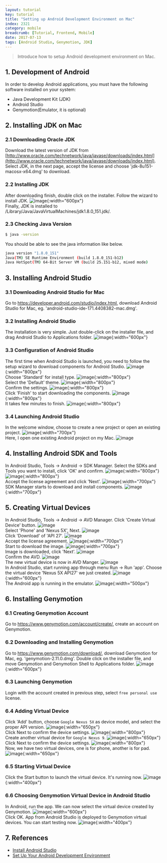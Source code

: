```yaml
---
layout: tutorial
key: tutorial
title: "Setting up Android Development Environment on Mac"
index: 2321
category: mobile
breadcrumb: [Tutorial, Frontend, Mobile]
date: 2017-07-13
tags: [Android Studio, Genymotion, JDK]
---
```


> Introduce how to setup Android development environment on Mac.

## 1. Development of Android
In order to develop Android applications, you must have the following software installed on your system:
* Java Development Kit (JDK)
* Android Studio
* Genymotion(Emulator, it is optional)

## 2. Installing JDK on Mac
### 2.1 Downloading Oracle JDK
Download the latest version of JDK from [http://www.oracle.com/technetwork/java/javase/downloads/index.html](http://www.oracle.com/technetwork/java/javase/downloads/index.html). Select JDK, in the next page, accept the license and choose 'jdk-8u151-macosx-x64.dmg' to download.
### 2.2 Installing JDK
After downloading finish, double click on the installer. Follow the wizard to install JDK.
![image](/public/images/frontend/2321/jdkinstall.png){:width="600px"}  
Finally, JDK is installed to /Library/Java/JavaVirtualMachines/jdk1.8.0_151.jdk/.
### 2.3 Checking Java Version
```sh
$ java -version
```
You should be able to see the java information like below.
```sh
java version "1.8.0_151"
Java(TM) SE Runtime Environment (build 1.8.0_151-b12)
Java HotSpot(TM) 64-Bit Server VM (build 25.151-b12, mixed mode)
```

## 3. Installing Android Studio
### 3.1 Downloading Android Studio for Mac
Go to https://developer.android.com/studio/index.html, download Android Studio for Mac, eg. 'android-studio-ide-171.4408382-mac.dmg'.
### 3.2 Installing Android Studio
The installation is very simple. Just double-click on the installer file, and drag Android Studio to Applications folder.
![image](/public/images/frontend/2321/androidstudioinstall.png){:width="600px"}  
### 3.3 Configuration of Android Studio
The first time when Android Studio is launched, you need to follow the setup wizard to download components for Android Studio.
![image](/public/images/frontend/2321/setupwizard.png){:width="800px"}  
Choose 'Standard' for install type.
![image](/public/images/frontend/2321/setupinstalltype.png){:width="800px"}  
Select the 'Default' theme.
![image](/public/images/frontend/2321/setuptheme.png){:width="800px"}  
Confirm the settings.
![image](/public/images/frontend/2321/setupverify.png){:width="800px"}  
Click 'Finish' to start downloading the components.
![image](/public/images/frontend/2321/setupdownload.png){:width="800px"}  
It takes few minutes to finish.
![image](/public/images/frontend/2321/setupfinish.png){:width="800px"}  
### 3.4 Launching Android Studio
In the welcome window, choose to create a new project or open an existing project.
![image](/public/images/frontend/2321/androidstudiolaunch.png){:width="700px"}  
Here, I open one existing Android project on my Mac.
![image](/public/images/frontend/2321/androidstudioide.png)
## 4. Installing Android SDK and Tools
In Android Studio, Tools -> Android -> SDK Manager. Select the SDKs and Tools you want to install, click 'OK' and confirm.
![image](/public/images/frontend/2321/sdkmanager.png){:width="800px"}  
![image](/public/images/frontend/2321/sdktools.png){:width="800px"}  
Accept the license agreement and click 'Next'.
![image](/public/images/frontend/2321/sdklicense.png){:width="700px"}  
SDK Manager starts to download and install components.
![image](/public/images/frontend/2321/sdkinstalling.png){:width="700px"}  

## 5. Creating Virtual Devices
In Android Studio, Tools -> Android -> AVD Manager. Click 'Create Virtual Device' button.
![image](/public/images/frontend/2321/avdmanager.png)  
Select 'Phone' and 'Nexus 5X', Next.
![image](/public/images/frontend/2321/avdhardware.png)  
Click 'Download' of 'API 27'.
![image](/public/images/frontend/2321/avdimage.png)  
Accept the license agreement.
![image](/public/images/frontend/2321/avdlicense.png){:width="700px"}  
Start to download the image.
![image](/public/images/frontend/2321/avddownloading.png){:width="700px"}  
Image is downloaded, click 'Next'.
![image](/public/images/frontend/2321/avdimagedownloaded.png)  
Confirm the AVD.
![image](/public/images/frontend/2321/avdfinish.png)  
The new virtual device is now in AVD Manger.
![image](/public/images/frontend/2321/avdmanagernewdevice.png)  
In Android Studio, start running app through menu Run -> Run 'app'. Choose the virtual device 'Nexus 5X API27' we just created.
![image](/public/images/frontend/2321/avdrun.png){:width="600px"}  
The Android app is running in the emulator.
![image](/public/images/frontend/2321/avdemulator.png){:width="500px"}  

## 6. Installing Genymotion
### 6.1 Creating Genymotion Account
Go to https://www.genymotion.com/account/create/, create an account on Genymotion.
### 6.2 Downloading and Installing Genymotion
Go to https://www.genymotion.com/download/, download Genymotion for Mac, eg. 'genymotion-2.11.0.dmg'. Double click on the installer file, and move Genymotion and Genymotion Shell to Applications folder.
![image](/public/images/frontend/2321/genymotioninstall.png){:width="600px"}  
### 6.3 Launching Genymotion
Login with the account created in previous step, select `free personal use` license.
### 6.4 Adding Virtual Device
Click 'Add' button, choose `Google Nexus 5X` as device model, and select the proper API version.
![image](/public/images/frontend/2321/genymotionnexus5x.png){:width="650px"}  
Click Next to confirm the device settings.
![image](/public/images/frontend/2321/genymotionconfirm.png){:width="800px"}  
Create another virtual device for `Google Nexus 9`.
![image](/public/images/frontend/2321/genymotionnexus9.png){:width="650px"}  
Click Next to confirm the device settings.
![image](/public/images/frontend/2321/genymotionconfirm2.png){:width="800px"}  
Now, we have two virtual devices, one is for phone, another is for pad.
![image](/public/images/frontend/2321/genymotiondevices.png){:width="650px"}  
### 6.5 Starting Virtual Device
Click the Start button to launch the virtual device. It's running now.
![image](/public/images/frontend/2321/genymotionrunning.png){:width="400px"}  
### 6.6 Choosing Genymotion Virtual Device in Android Studio
In Android, run the app. We can now select the virtual device created by Genymotion.
![image](/public/images/frontend/2321/genymotionemulator.png){:width="600px"}  
Click OK. App from Android Studio is deployed to Genymotion virtual devices. You can start testing now.
![image](/public/images/frontend/2321/genymotionapp.png){:width="400px"}  

## 7. References
* [Install Android Studio](https://developer.android.com/studio/install.html)
* [Set Up Your Android Development Environment](https://trailhead.salesforce.com/en/projects/mobilesdk_setup_dev_tools/steps/mobilesdk_setup_android)

